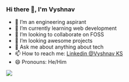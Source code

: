 ### Hi there 👋, I'm Vyshnav

- 🔭 I’m an engineering aspirant
- 🌱 I’m currently learning web development
- 👯 I’m looking to collaborate on FOSS
- 🤔 I’m looking awesome projects
- 💬 Ask me about anything about tech
- 📫 How to reach me: [Linkedin @Vyshnav KS](https://www.linkedin.com/in/vyshnav-ks-a5b5351a5/)
- 😄 Pronouns: He/Him
<!--- ⚡ Fun fact: -->

<img src="https://github-readme-stats.vercel.app/api?username=Vyshnav-KS&&show_icons=true&title_color=ffffff&icon_color=bb2acf&text_color=daf7dc&bg_color=151515">
